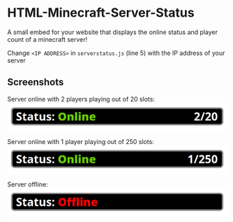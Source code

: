 # HTML-Minecraft-Server-Status
A small embed for your website that displays the online status and player count of a minecraft server!

Change `<IP ADDRESS>` in `serverstatus.js` (line 5) with the IP address of your server

## Screenshots
Server online with 2 players playing out of 20 slots:
![Server online with 2 players playing out of 20 slots](/screenshots/20240330_14h37m51s_grim.png)

Server online with 1 player playing out of 250 slots:
![Server online with 1 player playing out of 250 slots](/screenshots/20240330_14h39m03s_grim.png)

Server offline:
![Server offline](/screenshots/20240330_14h39m32s_grim.png)
